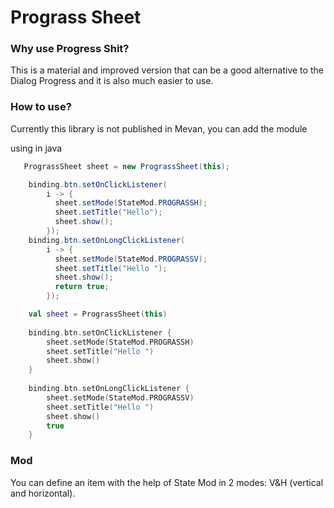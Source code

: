 # Prograss Sheet

### Why use Progress Shit?
This is a material and improved version that can be a good alternative to the Dialog Progress and it is also much easier to use.

### How to use? 

Currently this library is not published in Mevan, you can add the module

using in java

```java
   PrograssSheet sheet = new PrograssSheet(this);

    binding.btn.setOnClickListener(
        i -> {
          sheet.setMode(StateMod.PROGRASSH);
          sheet.setTitle("Hello");
          sheet.show();
        });
    binding.btn.setOnLongClickListener(
        i -> {
          sheet.setMode(StateMod.PROGRASSV);
          sheet.setTitle("Hello ");
          sheet.show();
          return true;
        });
```

```kt
    val sheet = PrograssSheet(this)
    
    binding.btn.setOnClickListener {
        sheet.setMode(StateMod.PROGRASSH)
        sheet.setTitle("Hello ")
        sheet.show()
    }
    
    binding.btn.setOnLongClickListener {
        sheet.setMode(StateMod.PROGRASSV)
        sheet.setTitle("Hello ")
        sheet.show()
        true
    }
```

### Mod
You can define an item with the help of State Mod in 2 modes: V&H (vertical and horizontal).

